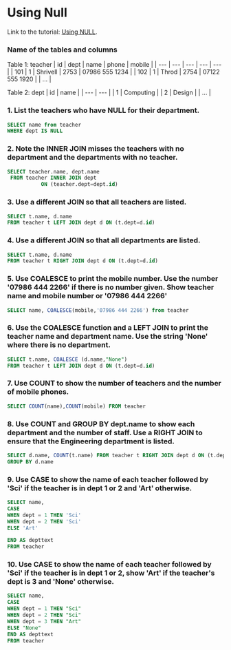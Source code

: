 # Using Null
Link to the tutorial: [Using NULL](https://www.sqlzoo.net/wiki/Using_Null).

### Name of the tables and columns
Table 1: teacher
| id | dept | name | phone | mobile |
| --- | --- | --- | --- | --- |
| 101 | 1 | Shrivell | 2753 | 07986 555 1234 |
| 102 | 1 | Throd	| 2754 | 07122 555 1920 |
| ... |


Table 2: dept
| id  | name | 
| --- | --- |
| 1 | Computing |
| 2 | Design |
| ... |

### 1. List the teachers who have NULL for their department.
```sql
SELECT name from teacher 
WHERE dept IS NULL 
```

### 2. Note the INNER JOIN misses the teachers with no department and the departments with no teacher.
```sql
SELECT teacher.name, dept.name
 FROM teacher INNER JOIN dept
           ON (teacher.dept=dept.id)

```
### 3. Use a different JOIN so that all teachers are listed.
```sql
SELECT t.name, d.name
FROM teacher t LEFT JOIN dept d ON (t.dept=d.id)
```

### 4. Use a different JOIN so that all departments are listed.
```sql
SELECT t.name, d.name
FROM teacher t RIGHT JOIN dept d ON (t.dept=d.id)
```

### 5. Use COALESCE to print the mobile number. Use the number '07986 444 2266' if there is no number given. Show teacher name and mobile number or '07986 444 2266'
```sql
SELECT name, COALESCE(mobile,'07986 444 2266') from teacher
```
### 6. Use the COALESCE function and a LEFT JOIN to print the teacher name and department name. Use the string 'None' where there is no department.
```sql
SELECT t.name, COALESCE (d.name,"None") 
FROM teacher t LEFT JOIN dept d ON (t.dept=d.id)
```

### 7. Use COUNT to show the number of teachers and the number of mobile phones.
```sql
SELECT COUNT(name),COUNT(mobile) FROM teacher
```

### 8. Use COUNT and GROUP BY dept.name to show each department and the number of staff. Use a RIGHT JOIN to ensure that the Engineering department is listed.
```sql
SELECT d.name, COUNT(t.name) FROM teacher t RIGHT JOIN dept d ON (t.dept=d.id)
GROUP BY d.name
```

### 9. Use CASE to show the name of each teacher followed by 'Sci' if the teacher is in dept 1 or 2 and 'Art' otherwise.
```sql
SELECT name,
CASE 
WHEN dept = 1 THEN 'Sci' 
WHEN dept = 2 THEN 'Sci'
ELSE 'Art'  

END AS depttext
FROM teacher
```

### 10. Use CASE to show the name of each teacher followed by 'Sci' if the teacher is in dept 1 or 2, show 'Art' if the teacher's dept is 3 and 'None' otherwise.
```sql
SELECT name,
CASE 
WHEN dept = 1 THEN "Sci" 
WHEN dept = 2 THEN "Sci"
WHEN dept = 3 THEN "Art" 
ELSE "None" 
END AS depttext
FROM teacher
```
